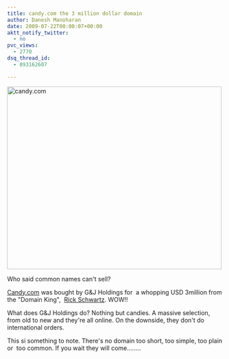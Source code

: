 ```yaml
---
title: candy.com the 3 million dollar domain
author: Danesh Manoharan
date: 2009-07-22T00:00:07+00:00
aktt_notify_twitter:
  - no
pvc_views:
  - 2770
dsq_thread_id:
  - 893162607

---
```

[<img loading="lazy" class="alignnone size-medium wp-image-1660" title="candy.com" src="/wp-content/uploads/2009/07/candy.com-500x426.png" alt="candy.com" width="500" height="426" srcset="/wp-content/uploads/2009/07/candy.com-500x426.png 500w, /wp-content/uploads/2009/07/candy.com.png 963w" sizes="(max-width: 500px) 100vw, 500px" />][1]

Who said common names can't sell?

[Candy.com][2] was bought by G&J Holdings for  a whopping USD 3million from the "Domain King",  [Rick Schwartz][3]. WOW!!

What does G&J Holdings do? Nothing but candies. A massive selection, from old to new and they're all online. On the downside, they don't do international orders.

This si something to note. There's no domain too short, too simple, too plain or  too common. If you wait they will come........

 [1]: /wp-content/uploads/2009/07/candy.com.png
 [2]: http://www.candy.com/
 [3]: http://www.ricksblog.com/my_weblog/2009/07/sweetest-day-in-14-years-many-more-to-come.html